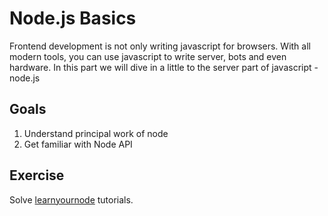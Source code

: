 # Node.js Basics

Frontend development is not only writing javascript for browsers. With all modern tools, you can use javascript to write server, bots and even hardware.
In this part we will dive in a little to the server part of javascript - node.js


## Goals
1. Understand principal work of node
1. Get familiar with Node API

## Exercise
Solve [learnyournode](https://github.com/workshopper/learnyounode) tutorials.